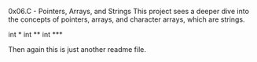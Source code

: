 0x06.C - Pointers, Arrays, and Strings
This project sees a deeper dive into the concepts of pointers, arrays, and character arrays, which are strings.

int *
int **
int ***

Then again this is just another readme file.
